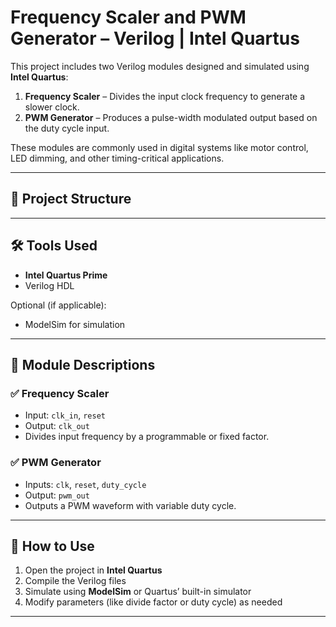 # Frequency Scaler and PWM Generator – Verilog | Intel Quartus

This project includes two Verilog modules designed and simulated using **Intel Quartus**:

1. **Frequency Scaler** – Divides the input clock frequency to generate a slower clock.
2. **PWM Generator** – Produces a pulse-width modulated output based on the duty cycle input.

These modules are commonly used in digital systems like motor control, LED dimming, and other timing-critical applications.

---


## 📁 Project Structure

---

## 🛠️ Tools Used

- **Intel Quartus Prime**
- Verilog HDL

Optional (if applicable):
- ModelSim for simulation

---

## 🧠 Module Descriptions

### ✅ Frequency Scaler
- Input: `clk_in`, `reset`
- Output: `clk_out`
- Divides input frequency by a programmable or fixed factor.

### ✅ PWM Generator
- Inputs: `clk`, `reset`, `duty_cycle`
- Output: `pwm_out`
- Outputs a PWM waveform with variable duty cycle.

---

## 🚀 How to Use

1. Open the project in **Intel Quartus**
2. Compile the Verilog files
3. Simulate using **ModelSim** or Quartus’ built-in simulator
4. Modify parameters (like divide factor or duty cycle) as needed

---





